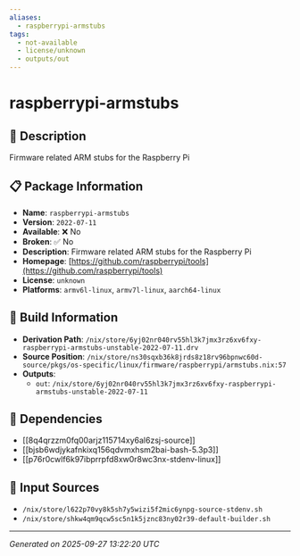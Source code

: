 ```yaml
---
aliases:
  - raspberrypi-armstubs
tags:
  - not-available
  - license/unknown
  - outputs/out
---
```


# raspberrypi-armstubs

## 📝 Description

Firmware related ARM stubs for the Raspberry Pi

## 📋 Package Information

- **Name**: `raspberrypi-armstubs`
- **Version**: `2022-07-11`
- **Available**: ❌ No
- **Broken**: ✅ No
- **Description**: Firmware related ARM stubs for the Raspberry Pi
- **Homepage**: [https://github.com/raspberrypi/tools](https://github.com/raspberrypi/tools)
- **License**: `unknown`
- **Platforms**: `armv6l-linux`, `armv7l-linux`, `aarch64-linux`

## 🔧 Build Information

- **Derivation Path**: `/nix/store/6yj02nr040rv55hl3k7jmx3rz6xv6fxy-raspberrypi-armstubs-unstable-2022-07-11.drv`
- **Source Position**: `/nix/store/ns30sqxb36k8jrds8z18rv96bpnwc60d-source/pkgs/os-specific/linux/firmware/raspberrypi/armstubs.nix:57`
- **Outputs**:
  - `out`:  `/nix/store/6yj02nr040rv55hl3k7jmx3rz6xv6fxy-raspberrypi-armstubs-unstable-2022-07-11`

## 🔗 Dependencies

- [[8q4qrzzm0fq00arjz115714xy6al6zsj-source]]
- [[bjsb6wdjykafnkixq156qdvmxhsm2bai-bash-5.3p3]]
- [[p76r0cwlf6k97ibprrpfd8xw0r8wc3nx-stdenv-linux]]

## 📁 Input Sources

- `/nix/store/l622p70vy8k5sh7y5wizi5f2mic6ynpg-source-stdenv.sh`
- `/nix/store/shkw4qm9qcw5sc5n1k5jznc83ny02r39-default-builder.sh`

---
*Generated on 2025-09-27 13:22:20 UTC*
